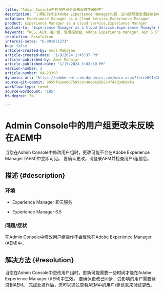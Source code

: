 ```yaml
---
title: “Admin Console中的用户组更改未反映在AEM中”
description: “了解如何修复Adobe Experience Manager问题，该问题导致管理控制台中的用户组更改未反映在AEM中。 检查用户/组信息。”
solution: Experience Manager as a Cloud Service,Experience Manager
product: Experience Manager as a Cloud Service,Experience Manager
applies-to: "Experience Manager as a Cloud Service,Experience Manager 6.5"
keywords: “KCS、AEM、用户组、管理控制台、Adobe Experience Manager、AEM 6.5”
resolution: Resolution
internal-notes: "E-001071273"
bug: false
article-created-by: Amol Mahajan
article-created-date: "1/9/2024 1:45:37 PM"
article-published-by: Amol Mahajan
article-published-date: "1/15/2024 3:03:39 PM"
version-number: 2
article-number: KA-23390
dynamics-url: "https://adobe-ent.crm.dynamics.com/main.aspx?forceUCI=1&pagetype=entityrecord&etn=knowledgearticle&id=f4520c5a-f5ae-ee11-a569-6045bd006268"
source-git-commit: 9959fb2ee0d7599c8c46e0e2d0324f48d3dbdefa
workflow-type: tm+mt
source-wordcount: '185'
ht-degree: 7%

---
```


# Admin Console中的用户组更改未反映在AEM中


当您在Admin Console中修改用户组时，更改可能不会在Adobe Experience Manager (AEM)中立即可见。 要确认更改，请登录AEM并检查用户/组信息。

## 描述 {#description}


### <b>环境</b>

- Experience Manager 即云服务


- Experience Manager 6.5




### <b>问题/症状</b>

在Admin Console中修改用户组操作不会反映在Adobe Experience Manager (AEM)中。


## 解决方法 {#resolution}


当您在Admin Console中更改用户组时，更新可能需要一些时间才能在Adobe Experience Manager (AEM)中生效。 要确保更改已同步，受影响的用户需要登录到AEM。 完成此操作后，您可以通过查看AEM中的用户/组信息来验证更改。
